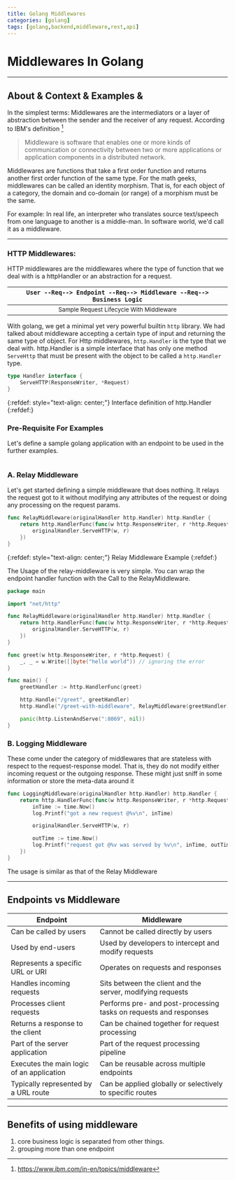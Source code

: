 ```yaml
---
title: Golang Middlewares
categories: [golang]
tags: [golang,backend,middleware,rest,api]
---
```


# Middlewares In Golang

<hr />

## About & Context & Examples & 
In the simplest terms: Middlewares are the intermediators or a layer of 
abstraction between the sender and the receiver of any request. According to IBM's definition [^1]
[^1]: https://www.ibm.com/in-en/topics/middleware
> Middleware is software that enables one or more kinds of communication or 
> connectivity between two or more applications or application components in a distributed network.

Middlewares are functions that take a first order function and returns another
first order function of the same type. For the math geeks, middlewares can be
called an identity morphism. That is, for each object of a category, the domain
and co-domain (or range) of a morphism must be the same.
 
For example: In real life, an interpreter who translates source text/speech from
one language to another is a middle-man. In software world, we'd call it as a 
middleware.

<hr />

### HTTP Middlewares:
HTTP middlewares are the middlewares where the type of function that we deal with is a httpHandler or an abstraction for a request.
 
| ```User --Req--> Endpoint --Req--> Middleware --Req--> Business Logic``` |
| :----------------------------------------------------------------------: |
|         <small>Sample Request Lifecycle With Middleware</small>          |


With golang, we get a minimal yet very powerful builtin `http` library.
We had talked about middleware accepting a certain type of input and returning 
the same type of object. For Http middlewares, `http.Handler` is the type that 
we deal with. http.Handler is a simple interface that has only one method 
`ServeHttp` that must be present with the object to be called a `http.Handler` 
type.  


```go
type Handler interface {
    ServeHTTP(ResponseWriter, *Request)
} 
```
{:refdef: style="text-align: center;"}
Interface definition of http.Handler
{:refdef:} 


### Pre-Requisite For Examples
Let's define a sample golang application with an endpoint to be used in the further examples.
```go
```

### A. Relay Middleware
Let's get started defining a simple middleware that does nothing. It relays 
the request got to it without modifying any attributes of the request or doing 
any processing on the request params.

```go
func RelayMiddleware(originalHandler http.Handler) http.Handler {
	return http.HandlerFunc(func(w http.ResponseWriter, r *http.Request) {
		originalHandler.ServeHTTP(w, r)
	})
}
```
{:refdef: style="text-align: center;"}
Relay Middleware Example
{:refdef:}

The Usage of the relay-middleware is very simple. You can wrap the endpoint 
handler function with the Call to the RelayMiddleware.
```go
package main

import "net/http"

func RelayMiddleware(originalHandler http.Handler) http.Handler {
	return http.HandlerFunc(func(w http.ResponseWriter, r *http.Request) {
		originalHandler.ServeHTTP(w, r)
	})
}

func greet(w http.ResponseWriter, r *http.Request) {
	_, _ = w.Write([]byte("hello world")) // ignoring the error
}

func main() {
	greetHandler := http.HandlerFunc(greet)

	http.Handle("/greet", greetHandler)
	http.Handle("/greet-with-middleware", RelayMiddleware(greetHandler))

	panic(http.ListenAndServe(":8069", nil))
}
```

### B. Logging Middleware
These come under the category of middlewares that are stateless with respect to
the request-response model. That is, they do not modify either incoming request 
or the outgoing response. These might just sniff in some information or store 
the meta-data around it
```go
func LoggingMiddleware(originalHandler http.Handler) http.Handler {
	return http.HandlerFunc(func(w http.ResponseWriter, r *http.Request) {
		inTime := time.Now()
		log.Printf("got a new request @%v\n", inTime)

		originalHandler.ServeHTTP(w, r)

		outTime := time.Now()
		log.Printf("request got @%v was served by %v\n", inTime, outTime)
	})
}
```
The usage is similar as that of the Relay Middleware

<hr />

## Endpoints vs Middleware  

| Endpoint                                  | Middleware                                                        |
| ----------------------------------------- | ----------------------------------------------------------------- |
| Can be called by users                    | Cannot be called directly by users                                |
| Used by end-users                         | Used by developers to intercept and modify requests               |
| Represents a specific URL or URI          | Operates on requests and responses                                |
| Handles incoming requests                 | Sits between the client and the server, modifying requests        |
| Processes client requests                 | Performs pre- and post-processing tasks on requests and responses |
| Returns a response to the client          | Can be chained together for request processing                    |
| Part of the server application            | Part of the request processing pipeline                           |
| Executes the main logic of an application | Can be reusable across multiple endpoints                         |
| Typically represented by a URL route      | Can be applied globally or selectively to specific routes         |

<hr />

## Benefits of using middleware
1. core business logic is separated from other things.
2. grouping more than one endpoint
